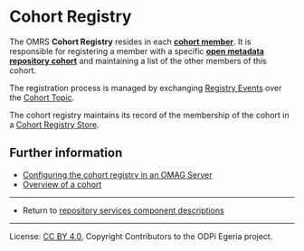 <!-- SPDX-License-Identifier: CC-BY-4.0 -->
<!-- Copyright Contributors to the ODPi Egeria project. -->

# Cohort Registry

The OMRS **Cohort Registry** resides in each
**[cohort member](../cohort-member.md)**.
It is responsible for registering a member
with a specific **[open metadata repository cohort](../open-metadata-repository-cohort.md)**
and maintaining a list of the other members of this cohort.

The registration process is managed by exchanging [Registry Events](../event-descriptions/registry-events.md)
over the [Cohort Topic](../omrs-event-topic.md).

The cohort registry maintains its record of the membership of the cohort in a
[Cohort Registry Store](../component-descriptions/connectors/cohort-registry-store-connector.md).

## Further information

* [Configuring the cohort registry in an OMAG Server](../../../admin-services/docs/concepts/cohort-member.md)
* [Overview of a cohort](../open-metadata-repository-cohort.md)


----
* Return to [repository services component descriptions](.)

----
License: [CC BY 4.0](https://creativecommons.org/licenses/by/4.0/),
Copyright Contributors to the ODPi Egeria project.